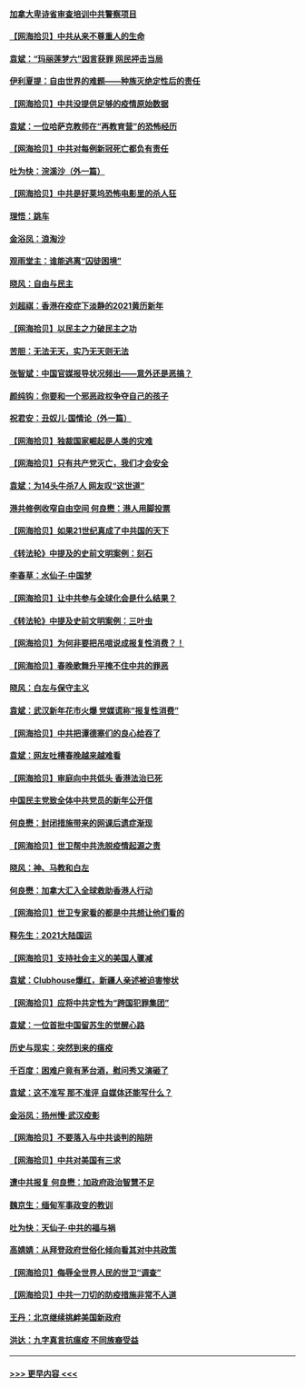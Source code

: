 #### [加拿大卑诗省审查培训中共警察项目](../pages/nsc993/n12777592.md?t=02271401) 
#### [【网海拾贝】中共从来不尊重人的生命](../pages/nsc993/n12774114.md?t=02271401) 
#### [袁斌：“玛丽莲梦六”因言获罪 网民抨击当局](../pages/nsc993/n12774001.md?t=02271401) 
#### [伊利夏提：自由世界的难题——种族灭绝定性后的责任](../pages/nsc993/n12773278.md?t=02271401) 
#### [【网海拾贝】中共没提供足够的疫情原始数据](../pages/nsc993/n12771766.md?t=02271401) 
#### [袁斌：一位哈萨克教师在“再教育营”的恐怖经历](../pages/nsc993/n12771710.md?t=02271401) 
#### [【网海拾贝】中共对每例新冠死亡都负有责任](../pages/nsc993/n12769325.md?t=02271401) 
#### [吐为快：浣溪沙（外一篇）](../pages/nsc993/n12768381.md?t=02271401) 
#### [【网海拾贝】中共是好莱坞恐怖电影里的杀人狂](../pages/nsc993/n12767295.md?t=02271401) 
#### [理悟：跳车](../pages/nsc993/n12767271.md?t=02271401) 
#### [金浴凤：浪淘沙](../pages/nsc993/n12766044.md?t=02271401) 
#### [观雨堂主：谁能逃离“囚徒困境”](../pages/nsc993/n12766004.md?t=02271401) 
#### [晓风：自由与民主](../pages/nsc993/n12765244.md?t=02271401) 
#### [刘超祺：香港在疫症下淡静的2021黄历新年](../pages/nsc993/n12765193.md?t=02271401) 
#### [【网海拾贝】以民主之力破民主之功](../pages/nsc993/n12765175.md?t=02271401) 
#### [苦胆：无法无天，实乃无天则无法](../pages/nsc993/n12765142.md?t=02271401) 
#### [张智斌：中国官媒报导状况频出——意外还是恶搞？](../pages/nsc993/n12765124.md?t=02271401) 
#### [颜纯钩：你要和一个邪恶政权争夺自己的孩子](../pages/nsc993/n12764299.md?t=02271401) 
#### [祝君安：丑奴儿‧国情论（外一篇）](../pages/nsc993/n12764204.md?t=02271401) 
#### [【网海拾贝】独裁国家崛起是人类的灾难](../pages/nsc993/n12764177.md?t=02271401) 
#### [【网海拾贝】只有共产党灭亡，我们才会安全](../pages/nsc993/n12762110.md?t=02271401) 
#### [袁斌：为14头牛杀7人 网友叹“这世道”](../pages/nsc993/n12762059.md?t=02271401) 
#### [港共修例收窄自由空间 何良懋：港人用脚投票](../pages/nsc993/n12760734.md?t=02271401) 
#### [【网海拾贝】如果21世纪真成了中共国的天下](../pages/nsc993/n12759741.md?t=02271401) 
#### [《转法轮》中提及的史前文明案例：刻石](../pages/nsc993/n12758577.md?t=02271401) 
#### [李春草：水仙子‧中国梦](../pages/nsc993/n12757686.md?t=02271401) 
#### [【网海拾贝】让中共参与全球化会是什么结果？](../pages/nsc993/n12757585.md?t=02271401) 
#### [《转法轮》中提及史前文明案例：三叶虫](../pages/nsc993/n12756200.md?t=02271401) 
#### [【网海拾贝】为何非要把吊唁说成报复性消费？！](../pages/nsc993/n12753738.md?t=02271401) 
#### [【网海拾贝】春晚歌舞升平掩不住中共的罪恶](../pages/nsc993/n12752025.md?t=02271401) 
#### [晓风：白左与保守主义](../pages/nsc993/n12752016.md?t=02271401) 
#### [袁斌：武汉新年花市火爆 党媒谎称“报复性消费”](../pages/nsc993/n12751938.md?t=02271401) 
#### [【网海拾贝】中共把谭德塞们的良心给吞了](../pages/nsc993/n12750636.md?t=02271401) 
#### [袁斌：网友吐槽春晚越来越难看](../pages/nsc993/n12750619.md?t=02271401) 
#### [【网海拾贝】审庭向中共低头 香港法治已死](../pages/nsc993/n12748910.md?t=02271401) 
#### [中国民主党致全体中共党员的新年公开信](../pages/nsc993/n12747581.md?t=02271401) 
#### [何良懋：封闭措施带来的网课后遗症渐现](../pages/nsc993/n12747478.md?t=02271401) 
#### [【网海拾贝】世卫帮中共洗脱疫情起源之责](../pages/nsc993/n12746838.md?t=02271401) 
#### [晓风：神、马教和白左](../pages/nsc993/n12746828.md?t=02271401) 
#### [何良懋：加拿大汇入全球救助香港人行动](../pages/nsc993/n12746719.md?t=02271401) 
#### [【网海拾贝】世卫专家看的都是中共想让他们看的](../pages/nsc993/n12744865.md?t=02271401) 
#### [释先生：2021大陆国运](../pages/nsc993/n12744813.md?t=02271401) 
#### [【网海拾贝】支持社会主义的美国人骤减](../pages/nsc993/n12742476.md?t=02271401) 
#### [袁斌：Clubhouse爆红，新疆人亲述被迫害惨状](../pages/nsc993/n12742407.md?t=02271401) 
#### [【网海拾贝】应将中共定性为“跨国犯罪集团”](../pages/nsc993/n12740430.md?t=02271401) 
#### [袁斌：一位首批中国留苏生的觉醒心路](../pages/nsc993/n12740396.md?t=02271401) 
#### [历史与现实：突然到来的瘟疫](../pages/nsc993/n12738507.md?t=02271401) 
#### [千百度：困难户竟有茅台酒，慰问秀又演砸了](../pages/nsc993/n12738362.md?t=02271401) 
#### [袁斌：这不准写 那不准评 自媒体还能写什么？](../pages/nsc993/n12737833.md?t=02271401) 
#### [金浴凤：扬州慢‧武汉疫影](../pages/nsc993/n12737248.md?t=02271401) 
#### [【网海拾贝】不要落入与中共谈判的陷阱](../pages/nsc993/n12735229.md?t=02271401) 
#### [【网海拾贝】中共对美国有三求](../pages/nsc993/n12735197.md?t=02271401) 
#### [遭中共报复 何良懋：加政府政治智慧不足](../pages/nsc993/n12734323.md?t=02271401) 
#### [魏京生：缅甸军事政变的教训](../pages/nsc993/n12732470.md?t=02271401) 
#### [吐为快：天仙子·中共的福与祸](../pages/nsc993/n12732165.md?t=02271401) 
#### [高婧婧：从拜登政府世俗化倾向看其对中共政策](../pages/nsc993/n12730028.md?t=02271401) 
#### [【网海拾贝】侮辱全世界人民的世卫“调查”](../pages/nsc993/n12727884.md?t=02271401) 
#### [【网海拾贝】中共一刀切的防疫措施非常不人道](../pages/nsc993/n12724879.md?t=02271401) 
#### [王丹：北京继续挑衅美国新政府](../pages/nsc993/n12722456.md?t=02271401) 
#### [洪达：九字真言抗瘟疫 不同族裔受益](../pages/nsc993/n12722448.md?t=02271401) 

----
#### [ >>> 更早内容 <<< ](../indexes/nsc993-earlier.md)
